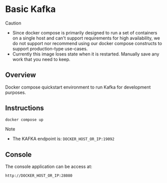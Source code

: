 # Basic Kafka

> [!CAUTION]
> - Since docker compose is primarily designed to run a set of containers on a single host and can't support requirements for high availability, we do not support nor recommend using our docker compose constructs to support production-type use-cases.
> - Currently this image loses state when it is restarted.  Manually save any work that you need to keep.

## Overview

Docker compose quickstart environment to run Kafka for development purposes.

## Instructions

```bash
docker compose up
```

> [!NOTE]
> - The KAFKA endpoint is: `DOCKER_HOST_OR_IP:19092`

## Console

The console application can be access at:

`http://DOCKER_HOST_OR_IP:28080`
